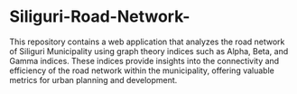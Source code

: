 # Siliguri-Road-Network-
This repository contains a web application that analyzes the road network of Siliguri Municipality using graph theory indices such as Alpha, Beta, and Gamma indices. These indices provide insights into the connectivity and efficiency of the road network within the municipality, offering valuable metrics for urban planning and development.
